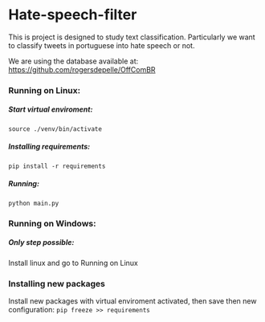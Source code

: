 # Hate-speech-filter

This is project is designed to study text classification. Particularly we want to classify tweets in portuguese into hate speech or not.

We are using the database available at: https://github.com/rogersdepelle/OffComBR

### Running on Linux:

##### Start virtual enviroment:
  
  ``` source ./venv/bin/activate ``` 
  
##### Installing requirements:

   ``` pip install -r requirements ```

##### Running:
  ``` python main.py ```
  
 
### Running on Windows:
  
 ##### Only step possible:
 Install linux and go to Running on Linux


### Installing new packages

Install new packages with virtual enviroment activated, then save then new configuration:
 ``` pip freeze >> requirements ```

